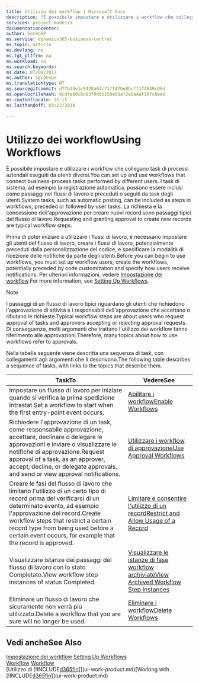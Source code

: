 ```yaml
---
title: Utilizzo dei workflow | Microsoft Docs
description: "È possibile impostare e utilizzare i workflow che collegano task di processi aziendali eseguiti da utenti diversi. I task di sistema, ad esempio la registrazione automatica, possono essere inclusi come passaggi nei flussi di lavoro e preceduti o seguiti da task degli utenti. La richiesta e la concessione dell'approvazione per creare nuovi record sono passaggi tipici del workflow."
services: project-madeira
documentationcenter: 
author: SorenGP
ms.service: dynamics365-business-central
ms.topic: article
ms.devlang: na
ms.tgt_pltfrm: na
ms.workload: na
ms.search.keywords: 
ms.date: 07/04/2017
ms.author: sgroespe
ms.translationtype: HT
ms.sourcegitcommit: d7fb34e1c9428a64c71ff47be8bcff174649c00d
ms.openlocfilehash: 0cdfe80c6c03f9d8b150a6daf2a6e4af187c8ee6
ms.contentlocale: it-it
ms.lasthandoff: 03/22/2018

---
```

# <a name="using-workflows"></a><span data-ttu-id="35ba9-105">Utilizzo dei workflow</span><span class="sxs-lookup"><span data-stu-id="35ba9-105">Using Workflows</span></span>
<span data-ttu-id="35ba9-106">È possibile impostare e utilizzare i workflow che collegano task di processi aziendali eseguiti da utenti diversi.</span><span class="sxs-lookup"><span data-stu-id="35ba9-106">You can set up and use workflows that connect business-process tasks performed by different users.</span></span> <span data-ttu-id="35ba9-107">I task di sistema, ad esempio la registrazione automatica, possono essere inclusi come passaggi nei flussi di lavoro e preceduti o seguiti da task degli utenti.</span><span class="sxs-lookup"><span data-stu-id="35ba9-107">System tasks, such as automatic posting, can be included as steps in workflows, preceded or followed by user tasks.</span></span> <span data-ttu-id="35ba9-108">La richiesta e la concessione dell'approvazione per creare nuovi record sono passaggi tipici del flusso di lavoro.</span><span class="sxs-lookup"><span data-stu-id="35ba9-108">Requesting and granting approval to create new records are typical workflow steps.</span></span>  

 <span data-ttu-id="35ba9-109">Prima di poter iniziare a utilizzare i flussi di lavoro, è necessario impostare gli utenti del flusso di lavoro, creare i flussi di lavoro, potenzialmente preceduti dalla personalizzazione del codice, e specificare la modalità di ricezione delle notifiche da parte degli utenti.</span><span class="sxs-lookup"><span data-stu-id="35ba9-109">Before you can begin to use workflows, you must set up workflow users, create the workflows, potentially preceded by code customization and specify how users receive notifications.</span></span> <span data-ttu-id="35ba9-110">Per ulteriori informazioni, vedere [Impostazione dei workflow](across-set-up-workflows.md).</span><span class="sxs-lookup"><span data-stu-id="35ba9-110">For more information, see [Setting Up Workflows](across-set-up-workflows.md).</span></span>  

> [!NOTE]  
>  <span data-ttu-id="35ba9-111">I passaggi di un flusso di lavoro tipici riguardano gli utenti che richiedono l'approvazione di attività e i responsabili dell'approvazione che accettano o rifiutano le richieste.</span><span class="sxs-lookup"><span data-stu-id="35ba9-111">Typical workflow steps are about users who request approval of tasks and approvers accepting or rejecting approval requests.</span></span> <span data-ttu-id="35ba9-112">Di conseguenza, molti argomenti che trattano l'utilizzo dei workflow fanno riferimento alle approvazioni.</span><span class="sxs-lookup"><span data-stu-id="35ba9-112">Therefore, many topics about how to use workflows refer to approvals.</span></span>  

 <span data-ttu-id="35ba9-113">Nella tabella seguente viene descritta una sequenza di task, con collegamenti agli argomenti che li descrivono.</span><span class="sxs-lookup"><span data-stu-id="35ba9-113">The following table describes a sequence of tasks, with links to the topics that describe them.</span></span>  

|<span data-ttu-id="35ba9-114">**Task**</span><span class="sxs-lookup"><span data-stu-id="35ba9-114">**To**</span></span>|<span data-ttu-id="35ba9-115">**Vedere**</span><span class="sxs-lookup"><span data-stu-id="35ba9-115">**See**</span></span>|  
|------------|-------------|  
|<span data-ttu-id="35ba9-116">Impostare un flusso di lavoro per iniziare quando si verifica la prima spedizione Intrastat.</span><span class="sxs-lookup"><span data-stu-id="35ba9-116">Set a workflow to start when the first entry-point event occurs.</span></span>|[<span data-ttu-id="35ba9-117">Abilitare i workflow</span><span class="sxs-lookup"><span data-stu-id="35ba9-117">Enable Workflows</span></span>](across-how-to-enable-workflows.md)|  
|<span data-ttu-id="35ba9-118">Richiedere l'approvazione di un task, come responsabile approvazione, accettare, declinare o delegare le approvazioni e inviare o visualizzare le notifiche di approvazione.</span><span class="sxs-lookup"><span data-stu-id="35ba9-118">Request approval of a task, as an approver, accept, decline, or delegate approvals, and send or view approval notifications.</span></span>|[<span data-ttu-id="35ba9-119">Utilizzare i workflow di approvazione</span><span class="sxs-lookup"><span data-stu-id="35ba9-119">Use Approval Workflows</span></span>](across-how-use-approval-workflows.md)|  
|<span data-ttu-id="35ba9-120">Creare le fasi del flusso di lavoro che limitano l'utilizzo di un certo tipo di record prima del verificarsi di un determinato evento, ad esempio l'approvazione del record.</span><span class="sxs-lookup"><span data-stu-id="35ba9-120">Create workflow steps that restrict a certain record type from being used before a certain event occurs, for example that the record is approved.</span></span>|[<span data-ttu-id="35ba9-121">Limitare e consentire l'utilizzo di un record</span><span class="sxs-lookup"><span data-stu-id="35ba9-121">Restrict and Allow Usage of a Record</span></span>](across-how-to-restrict-and-allow-usage-of-a-record.md)|  
|<span data-ttu-id="35ba9-122">Visualizzare istanze dei passaggi del flusso di lavoro con lo stato Completato.</span><span class="sxs-lookup"><span data-stu-id="35ba9-122">View workflow step instances of status Completed.</span></span>|[<span data-ttu-id="35ba9-123">Visualizzare le istanze di fase workflow archiviate</span><span class="sxs-lookup"><span data-stu-id="35ba9-123">View Archived Workflow Step Instances</span></span>](across-how-to-view-archived-workflow-step-instances.md)|  
|<span data-ttu-id="35ba9-124">Eliminare un flusso di lavoro che sicuramente non verrà più utilizzato.</span><span class="sxs-lookup"><span data-stu-id="35ba9-124">Delete a workflow that you are sure will no longer be used.</span></span>|[<span data-ttu-id="35ba9-125">Eliminare i workflow</span><span class="sxs-lookup"><span data-stu-id="35ba9-125">Delete Workflows</span></span>](across-how-to-delete-workflows.md)|  

## <a name="see-also"></a><span data-ttu-id="35ba9-126">Vedi anche</span><span class="sxs-lookup"><span data-stu-id="35ba9-126">See Also</span></span>  
<span data-ttu-id="35ba9-127">[Impostazione dei workflow](across-set-up-workflows.md) </span><span class="sxs-lookup"><span data-stu-id="35ba9-127">[Setting Up Workflows](across-set-up-workflows.md) </span></span>  
<span data-ttu-id="35ba9-128">[Workflow](across-workflow.md) </span><span class="sxs-lookup"><span data-stu-id="35ba9-128">[Workflow](across-workflow.md) </span></span>  
<span data-ttu-id="35ba9-129">[Utilizzo di [!INCLUDE[d365fin](includes/d365fin_md.md)]](ui-work-product.md)</span><span class="sxs-lookup"><span data-stu-id="35ba9-129">[Working with [!INCLUDE[d365fin](includes/d365fin_md.md)]](ui-work-product.md)</span></span>

